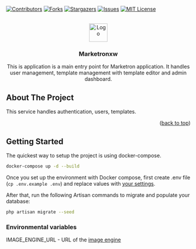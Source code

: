<!-- Improved compatibility of back to top link: See: https://github.com/othneildrew/Best-README-Template/pull/73 -->
<a name="readme-top"></a>
<!--
*** Thanks for checking out the Best-README-Template. If you have a suggestion
*** that would make this better, please fork the repo and create a pull request
*** or simply open an issue with the tag "enhancement".
*** Don't forget to give the project a star!
*** Thanks again! Now go create something AMAZING! :D
-->



<!-- PROJECT SHIELDS -->
<!--
*** I'm using markdown "reference style" links for readability.
*** Reference links are enclosed in brackets [ ] instead of parentheses ( ).
*** See the bottom of this document for the declaration of the reference variables
*** for contributors-url, forks-url, etc. This is an optional, concise syntax you may use.
*** https://www.markdownguide.org/basic-syntax/#reference-style-links
-->
[![Contributors][contributors-shield]][contributors-url]
[![Forks][forks-shield]][forks-url]
[![Stargazers][stars-shield]][stars-url]
[![Issues][issues-shield]][issues-url]
[![MIT License][license-shield]][license-url]



<!-- PROJECT LOGO -->
<br />
<div align="center">

  <a href="https://github.com/marketron-app/app">
    <img src="public/images/marketron-cropped.png" alt="Logo" height="50">
  </a>
<h3 align="center">Marketronxw</h3>

  <p align="center">
   This is application is a main entry point for Marketron application. It handles user management, template management
with template editor and admin dashboard.
    <br />
    
  </p>
</div>



<!-- ABOUT THE PROJECT -->
## About The Project


This service handles authentication, users, templates.
<p align="right">(<a href="#readme-top">back to top</a>)</p>


<!-- GETTING STARTED -->
## Getting Started
The quickest way to setup the project is using docker-compose.
```sh
docker-compose up -d --build
```

Once you set up the environment with Docker compose, first create .env file (`cp .env.example .env`) and replace values
with [your settings](#environmental-variables). 

After that, run the following Artisan commands to migrate and populate your database:
```bash
php artisan migrate --seed
```

### Environmental variables
IMAGE_ENGINE_URL - URL of the [image engine](https://github.com/marketron-app/image-engine)



<!-- MARKDOWN LINKS & IMAGES -->
<!-- https://www.markdownguide.org/basic-syntax/#reference-style-links -->
[contributors-shield]: https://img.shields.io/github/contributors/marketron-app/api.svg?style=for-the-badge
[contributors-url]: https://github.com/marketron-app/api/graphs/contributors
[forks-shield]: https://img.shields.io/github/forks/marketron-app/api.svg?style=for-the-badge
[forks-url]: https://github.com/marketron-app/api/network/members
[stars-shield]: https://img.shields.io/github/stars/marketron-app/api.svg?style=for-the-badge
[stars-url]: https://github.com/marketron-app/api/stargazers
[issues-shield]: https://img.shields.io/github/issues/marketron-app/api.svg?style=for-the-badge
[issues-url]: https://github.com/marketron-app/api/issues
[license-shield]: https://img.shields.io/github/license/marketron-app/api.svg?style=for-the-badge
[license-url]: https://github.com/marketron-app/api/blob/master/LICENSE.txt
